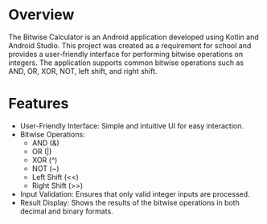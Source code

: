 # Overview
The Bitwise Calculator is an Android application developed using Kotlin and Android Studio. This project was created as a requirement for school and provides a user-friendly interface for performing bitwise operations on integers. The application supports common bitwise operations such as AND, OR, XOR, NOT, left shift, and right shift.

# Features
- User-Friendly Interface: Simple and intuitive UI for easy interaction.
- Bitwise Operations:
  - AND (&)
  - OR (|)
  - XOR (^)
  - NOT (~)
  - Left Shift (<<)
  - Right Shift (>>)
- Input Validation: Ensures that only valid integer inputs are processed.
- Result Display: Shows the results of the bitwise operations in both decimal and binary formats.
